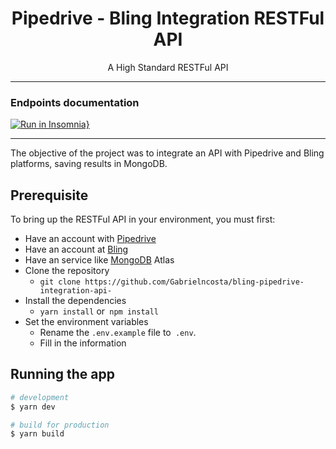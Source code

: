 <h1 align="center">Pipedrive - Bling Integration RESTFul API</h1>

<p align="center">A High Standard RESTFul API</p>

<hr>

### Endpoints documentation

[![Run in Insomnia}](https://insomnia.rest/images/run.svg)](https://insomnia.rest/run/?label=LinkApi&uri=https%3A%2F%2Fraw.githubusercontent.com%2FGabrielncosta%2Fbling-pipedrive-integration-api-%2Fmaster%2Fexport.json)

<hr>

The objective of the project was to integrate an API with Pipedrive and Bling platforms, saving results in MongoDB.

## Prerequisite

To bring up the RESTFul API in your environment, you must first:

* Have an account with [Pipedrive](https://www.pipedrive.com/)
* Have an account at [Bling](https://bling.com.br/)
* Have an service like [MongoDB](https://www.mongodb.com/cloud/atlas) Atlas
* Clone the repository
   - `git clone https://github.com/Gabrielncosta/bling-pipedrive-integration-api-`
* Install the dependencies
   - `yarn install` or` npm install`
*  Set the environment variables
   - Rename the `.env.example` file to` .env`.
   - Fill in the information

## Running the app

```bash
# development
$ yarn dev

# build for production
$ yarn build
```
